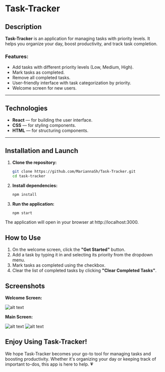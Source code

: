 # Task-Tracker

## Description

**Task-Tracker** is an application for managing tasks with priority levels. It helps you organize your day, boost productivity, and track task completion.

### Features:
- Add tasks with different priority levels (Low, Medium, High).
- Mark tasks as completed.
- Remove all completed tasks.
- User-friendly interface with task categorization by priority.
- Welcome screen for new users.

---

## Technologies

- **React** — for building the user interface.
- **CSS** — for styling components.
- **HTML** — for structuring components.

---

## Installation and Launch

1. **Clone the repository:**
   ```bash
   git clone https://github.com/MariannaSh/Task-Tracker.git
   cd task-tracker
2. **Install dependencies:**
    ```bash
    npm install
3. **Run the application:**
   
    ```bash
    npm start
The application will open in your browser at http://localhost:3000.

## How to Use
1. On the welcome screen, click the **"Get Started"** button.
2. Add a task by typing it in and selecting its priority from the dropdown menu.
3. Mark tasks as completed using the checkbox.
4. Clear the list of completed tasks by clicking **"Clear Completed Tasks"**.

## Screenshots
**Welcome Screen:**

![alt text](src/img/image.png)

**Main Screen:**

![alt text](src/img/image-1.png)
![alt text](src/img/image-2.png)

## Enjoy Using Task-Tracker!
We hope Task-Tracker becomes your go-to tool for managing tasks and boosting productivity. Whether it's organizing your day or keeping track of important to-dos, this app is here to help. 💗
